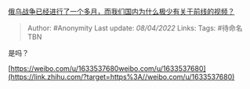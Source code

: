 [俄乌战争已经进行了一个多月，而我们国内为什么极少有关于前线的视频？](https://www.zhihu.com/question/525283863/answer/2423649990)

> Author: #Anonymity 
Last update: *08/04/2022* 
Links: 
Tags: #待命名TBN 

是吗？

  

[https://weibo.com/u/1633537680​weibo.com/u/1633537680](https://link.zhihu.com/?target=https%3A//weibo.com/u/1633537680)
